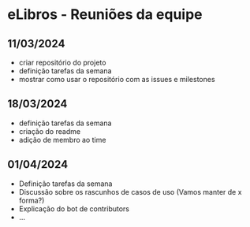 # eLibros - Reuniões da equipe

## 11/03/2024
- criar repositório do projeto
- definição tarefas da semana
- mostrar como usar o repositório com as issues e milestones

## 18/03/2024
- definição tarefas da semana
- criação do readme
- adição de membro ao time

## 01/04/2024
- Definição tarefas da semana
- Discussão sobre os rascunhos de casos de uso (Vamos manter de x forma?)
- Explicação do bot de contributors
- ...
